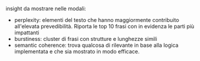 insight da mostrare nelle modali:
- perplexity: elementi del testo che hanno maggiormente contribuito all'elevata prevedibilità. Riporta le top 10 frasi con in evidenza le parti più impattanti
- burstiness: cluster di frasi con strutture e lunghezze simili
- semantic coherence: trova qualcosa di rilevante in base alla logica implementata e che sia mostrato in modo efficace.
